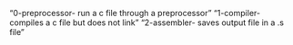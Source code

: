 “0-preprocessor- run a c file through a preprocessor”
“1-compiler- compiles a c file but does not link”
“2-assembler- saves output file in a .s file”
